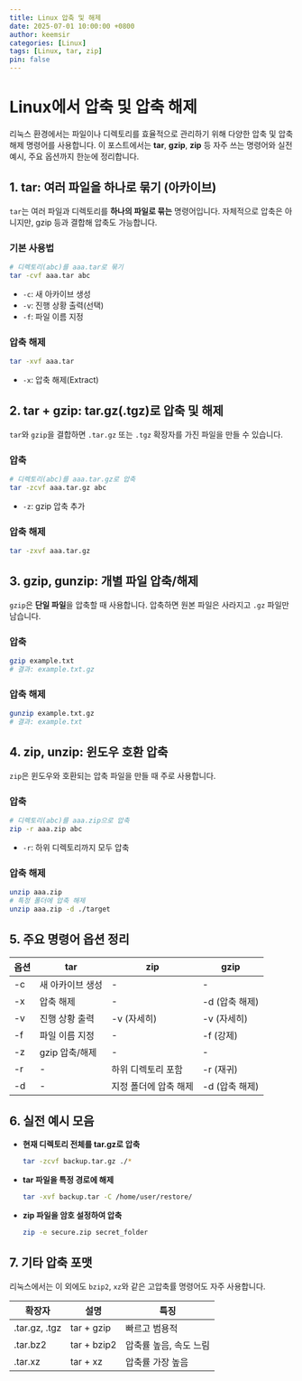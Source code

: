 ```yaml
---
title: Linux 압축 및 해제
date: 2025-07-01 10:00:00 +0800
author: keemsir
categories: [Linux]
tags: [Linux, tar, zip]
pin: false
---
```



# Linux에서 압축 및 압축 해제

리눅스 환경에서는 파일이나 디렉토리를 효율적으로 관리하기 위해 다양한 압축 및 압축 해제 명령어를 사용합니다. 이 포스트에서는 **tar**, **gzip**, **zip** 등 자주 쓰는 명령어와 실전 예시, 주요 옵션까지 한눈에 정리합니다.

## 1. tar: 여러 파일을 하나로 묶기 (아카이브)

`tar`는 여러 파일과 디렉토리를 **하나의 파일로 묶는** 명령어입니다. 자체적으로 압축은 아니지만, gzip 등과 결합해 압축도 가능합니다.

### 기본 사용법

```bash
# 디렉토리(abc)를 aaa.tar로 묶기
tar -cvf aaa.tar abc
```

- `-c`: 새 아카이브 생성
- `-v`: 진행 상황 출력(선택)
- `-f`: 파일 이름 지정

### 압축 해제

```bash
tar -xvf aaa.tar
```

- `-x`: 압축 해제(Extract)

## 2. tar + gzip: tar.gz(.tgz)로 압축 및 해제

`tar`와 `gzip`을 결합하면 `.tar.gz` 또는 `.tgz` 확장자를 가진 파일을 만들 수 있습니다.

### 압축

```bash
# 디렉토리(abc)를 aaa.tar.gz로 압축
tar -zcvf aaa.tar.gz abc
```

- `-z`: gzip 압축 추가

### 압축 해제

```bash
tar -zxvf aaa.tar.gz
```

## 3. gzip, gunzip: 개별 파일 압축/해제

`gzip`은 **단일 파일**을 압축할 때 사용합니다. 압축하면 원본 파일은 사라지고 `.gz` 파일만 남습니다.

### 압축

```bash
gzip example.txt
# 결과: example.txt.gz
```

### 압축 해제

```bash
gunzip example.txt.gz
# 결과: example.txt
```

## 4. zip, unzip: 윈도우 호환 압축

`zip`은 윈도우와 호환되는 압축 파일을 만들 때 주로 사용합니다.

### 압축

```bash
# 디렉토리(abc)를 aaa.zip으로 압축
zip -r aaa.zip abc
```

- `-r`: 하위 디렉토리까지 모두 압축

### 압축 해제

```bash
unzip aaa.zip
# 특정 폴더에 압축 해제
unzip aaa.zip -d ./target
```

## 5. 주요 명령어 옵션 정리

| 옵션 | tar | zip | gzip |
|------|-----|-----|------|
| -c   | 새 아카이브 생성 | - | - |
| -x   | 압축 해제 | - | -d (압축 해제) |
| -v   | 진행 상황 출력 | -v (자세히) | -v (자세히) |
| -f   | 파일 이름 지정 | - | -f (강제) |
| -z   | gzip 압축/해제 | - | - |
| -r   | - | 하위 디렉토리 포함 | -r (재귀) |
| -d   | - | 지정 폴더에 압축 해제 | -d (압축 해제) |

## 6. 실전 예시 모음

- **현재 디렉토리 전체를 tar.gz로 압축**
    ```bash
    tar -zcvf backup.tar.gz ./*
    ```
- **tar 파일을 특정 경로에 해제**
    ```bash
    tar -xvf backup.tar -C /home/user/restore/
    ```
- **zip 파일을 암호 설정하여 압축**
    ```bash
    zip -e secure.zip secret_folder
    ```

## 7. 기타 압축 포맷

리눅스에서는 이 외에도 `bzip2`, `xz`와 같은 고압축률 명령어도 자주 사용합니다.

| 확장자 | 설명 | 특징 |
|--------|------|------|
| .tar.gz, .tgz | tar + gzip | 빠르고 범용적 |
| .tar.bz2      | tar + bzip2 | 압축률 높음, 속도 느림 |
| .tar.xz       | tar + xz | 압축률 가장 높음 |

